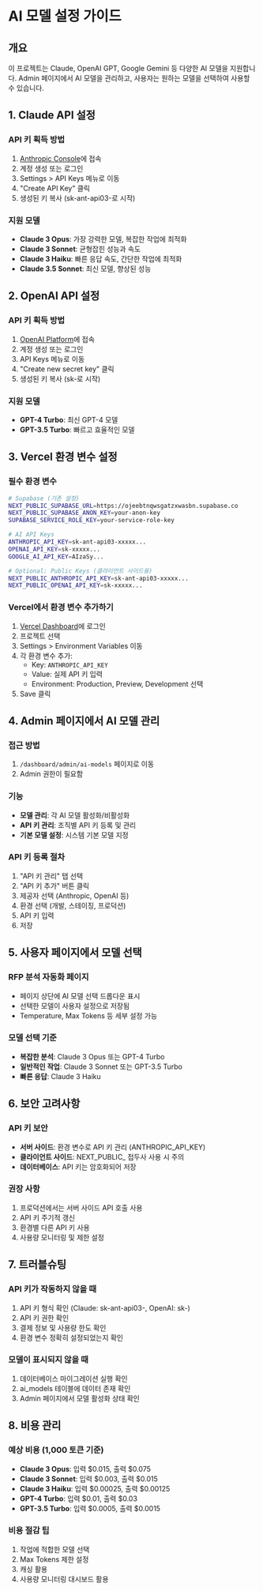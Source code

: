 # AI 모델 설정 가이드

## 개요
이 프로젝트는 Claude, OpenAI GPT, Google Gemini 등 다양한 AI 모델을 지원합니다.
Admin 페이지에서 AI 모델을 관리하고, 사용자는 원하는 모델을 선택하여 사용할 수 있습니다.

## 1. Claude API 설정

### API 키 획득 방법
1. [Anthropic Console](https://console.anthropic.com)에 접속
2. 계정 생성 또는 로그인
3. Settings > API Keys 메뉴로 이동
4. "Create API Key" 클릭
5. 생성된 키 복사 (sk-ant-api03-로 시작)

### 지원 모델
- **Claude 3 Opus**: 가장 강력한 모델, 복잡한 작업에 최적화
- **Claude 3 Sonnet**: 균형잡힌 성능과 속도
- **Claude 3 Haiku**: 빠른 응답 속도, 간단한 작업에 최적화
- **Claude 3.5 Sonnet**: 최신 모델, 향상된 성능

## 2. OpenAI API 설정

### API 키 획득 방법
1. [OpenAI Platform](https://platform.openai.com)에 접속
2. 계정 생성 또는 로그인
3. API Keys 메뉴로 이동
4. "Create new secret key" 클릭
5. 생성된 키 복사 (sk-로 시작)

### 지원 모델
- **GPT-4 Turbo**: 최신 GPT-4 모델
- **GPT-3.5 Turbo**: 빠르고 효율적인 모델

## 3. Vercel 환경 변수 설정

### 필수 환경 변수
```bash
# Supabase (기존 설정)
NEXT_PUBLIC_SUPABASE_URL=https://ojeebtnqwsgatzxwasbn.supabase.co
NEXT_PUBLIC_SUPABASE_ANON_KEY=your-anon-key
SUPABASE_SERVICE_ROLE_KEY=your-service-role-key

# AI API Keys
ANTHROPIC_API_KEY=sk-ant-api03-xxxxx...
OPENAI_API_KEY=sk-xxxxx...
GOOGLE_AI_API_KEY=AIzaSy...

# Optional: Public Keys (클라이언트 사이드용)
NEXT_PUBLIC_ANTHROPIC_API_KEY=sk-ant-api03-xxxxx...
NEXT_PUBLIC_OPENAI_API_KEY=sk-xxxxx...
```

### Vercel에서 환경 변수 추가하기
1. [Vercel Dashboard](https://vercel.com/dashboard)에 로그인
2. 프로젝트 선택
3. Settings > Environment Variables 이동
4. 각 환경 변수 추가:
   - Key: `ANTHROPIC_API_KEY`
   - Value: 실제 API 키 입력
   - Environment: Production, Preview, Development 선택
5. Save 클릭

## 4. Admin 페이지에서 AI 모델 관리

### 접근 방법
1. `/dashboard/admin/ai-models` 페이지로 이동
2. Admin 권한이 필요함

### 기능
- **모델 관리**: 각 AI 모델 활성화/비활성화
- **API 키 관리**: 조직별 API 키 등록 및 관리
- **기본 모델 설정**: 시스템 기본 모델 지정

### API 키 등록 절차
1. "API 키 관리" 탭 선택
2. "API 키 추가" 버튼 클릭
3. 제공자 선택 (Anthropic, OpenAI 등)
4. 환경 선택 (개발, 스테이징, 프로덕션)
5. API 키 입력
6. 저장

## 5. 사용자 페이지에서 모델 선택

### RFP 분석 자동화 페이지
- 페이지 상단에 AI 모델 선택 드롭다운 표시
- 선택한 모델이 사용자 설정으로 저장됨
- Temperature, Max Tokens 등 세부 설정 가능

### 모델 선택 기준
- **복잡한 분석**: Claude 3 Opus 또는 GPT-4 Turbo
- **일반적인 작업**: Claude 3 Sonnet 또는 GPT-3.5 Turbo
- **빠른 응답**: Claude 3 Haiku

## 6. 보안 고려사항

### API 키 보안
- **서버 사이드**: 환경 변수로 API 키 관리 (ANTHROPIC_API_KEY)
- **클라이언트 사이드**: NEXT_PUBLIC_ 접두사 사용 시 주의
- **데이터베이스**: API 키는 암호화되어 저장

### 권장 사항
1. 프로덕션에서는 서버 사이드 API 호출 사용
2. API 키 주기적 갱신
3. 환경별 다른 API 키 사용
4. 사용량 모니터링 및 제한 설정

## 7. 트러블슈팅

### API 키가 작동하지 않을 때
1. API 키 형식 확인 (Claude: sk-ant-api03-, OpenAI: sk-)
2. API 키 권한 확인
3. 결제 정보 및 사용량 한도 확인
4. 환경 변수 정확히 설정되었는지 확인

### 모델이 표시되지 않을 때
1. 데이터베이스 마이그레이션 실행 확인
2. ai_models 테이블에 데이터 존재 확인
3. Admin 페이지에서 모델 활성화 상태 확인

## 8. 비용 관리

### 예상 비용 (1,000 토큰 기준)
- **Claude 3 Opus**: 입력 $0.015, 출력 $0.075
- **Claude 3 Sonnet**: 입력 $0.003, 출력 $0.015
- **Claude 3 Haiku**: 입력 $0.00025, 출력 $0.00125
- **GPT-4 Turbo**: 입력 $0.01, 출력 $0.03
- **GPT-3.5 Turbo**: 입력 $0.0005, 출력 $0.0015

### 비용 절감 팁
1. 작업에 적합한 모델 선택
2. Max Tokens 제한 설정
3. 캐싱 활용
4. 사용량 모니터링 대시보드 활용